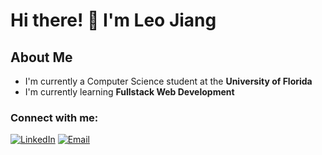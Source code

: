 # Hi there! 👋 I'm Leo Jiang

## About Me
- I'm currently a Computer Science student at the **University of Florida**
- I'm currently learning **Fullstack Web Development**

### Connect with me:
[![LinkedIn](https://img.shields.io/badge/-LinkedIn-0077B5?style=for-the-badge&logo=linkedin&logoColor=white)](https://linkedin.com/in/leojiangxd)
[![Email](https://img.shields.io/badge/-Email-D14836?style=for-the-badge&logo=gmail&logoColor=white)](mailto:leojiang99999@gmail.com)
